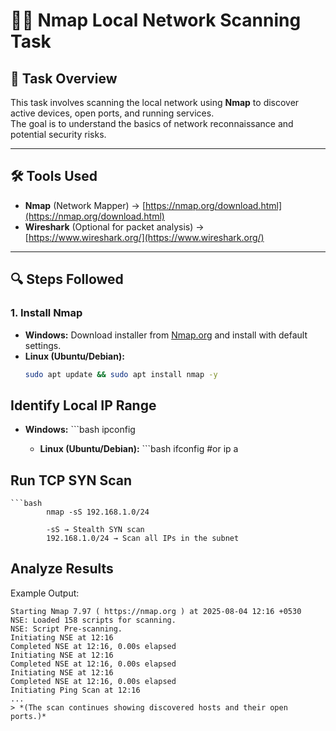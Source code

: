 # 🕵️‍♂️ Nmap Local Network Scanning Task

## 📌 Task Overview
This task involves scanning the local network using **Nmap** to discover active devices, open ports, and running services.  
The goal is to understand the basics of network reconnaissance and potential security risks.

---

## 🛠 Tools Used
- **Nmap** (Network Mapper) → [https://nmap.org/download.html](https://nmap.org/download.html)
- **Wireshark** (Optional for packet analysis) → [https://www.wireshark.org/](https://www.wireshark.org/)

---

## 🔍 Steps Followed

### **1. Install Nmap**
- **Windows:** Download installer from [Nmap.org](https://nmap.org/download.html) and install with default settings.
- **Linux (Ubuntu/Debian):**
  ```bash
  sudo apt update && sudo apt install nmap -y

## Identify Local IP Range

   - **Windows:**
           ```bash
            ipconfig

      - **Linux (Ubuntu/Debian):**
             ```bash
                ifconfig
                  #or 
                ip a

  ## Run TCP SYN Scan
    ```bash
            nmap -sS 192.168.1.0/24

            -sS → Stealth SYN scan
            192.168.1.0/24 → Scan all IPs in the subnet

 ## Analyze Results
Example Output:
```plaintext
Starting Nmap 7.97 ( https://nmap.org ) at 2025-08-04 12:16 +0530
NSE: Loaded 158 scripts for scanning.
NSE: Script Pre-scanning.
Initiating NSE at 12:16
Completed NSE at 12:16, 0.00s elapsed
Initiating NSE at 12:16
Completed NSE at 12:16, 0.00s elapsed
Initiating NSE at 12:16
Completed NSE at 12:16, 0.00s elapsed
Initiating Ping Scan at 12:16
...
> *(The scan continues showing discovered hosts and their open ports.)*

